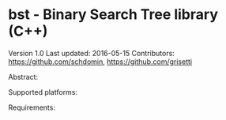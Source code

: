 # bst - Binary Search Tree library (C++)
Version 1.0
Last updated: 2016-05-15
Contributors: https://github.com/schdomin, https://github.com/grisetti

Abstract:

Supported platforms:

Requirements:

